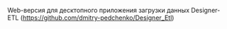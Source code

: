 Web-версия для десктопного приложения загрузки данных Designer-ETL (https://github.com/dmitry-pedchenko/Designer_Etl) 
